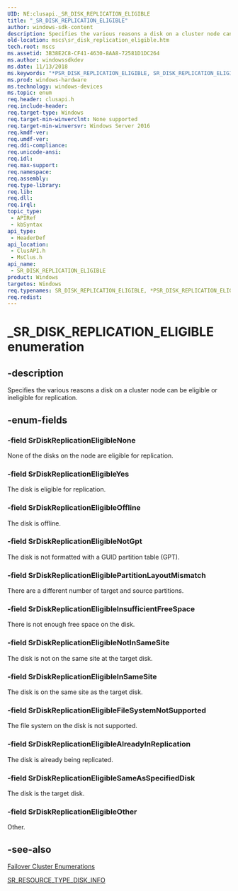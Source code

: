 ```yaml
---
UID: NE:clusapi._SR_DISK_REPLICATION_ELIGIBLE
title: "_SR_DISK_REPLICATION_ELIGIBLE"
author: windows-sdk-content
description: Specifies the various reasons a disk on a cluster node can be eligible or ineligible for replication.
old-location: mscs\sr_disk_replication_eligible.htm
tech.root: mscs
ms.assetid: 3B38E2C8-CF41-4630-8AA8-72581D1DC264
ms.author: windowssdkdev
ms.date: 11/13/2018
ms.keywords: "*PSR_DISK_REPLICATION_ELIGIBLE, SR_DISK_REPLICATION_ELIGIBLE, SR_DISK_REPLICATION_ELIGIBLE enumeration [Failover Cluster], SrDiskReplicationEligibleAlreadyInReplication, SrDiskReplicationEligibleFileSystemNotSupported, SrDiskReplicationEligibleInSameSite, SrDiskReplicationEligibleInsufficientFreeSpace, SrDiskReplicationEligibleNone, SrDiskReplicationEligibleNotGpt, SrDiskReplicationEligibleNotInSameSite, SrDiskReplicationEligibleOffline, SrDiskReplicationEligibleOther, SrDiskReplicationEligiblePartitionLayoutMismatch, SrDiskReplicationEligibleSameAsSpecifiedDisk, SrDiskReplicationEligibleYes, _SR_DISK_REPLICATION_ELIGIBLE, clusapi/SR_DISK_REPLICATION_ELIGIBLE, clusapi/SrDiskReplicationEligibleAlreadyInReplication, clusapi/SrDiskReplicationEligibleFileSystemNotSupported, clusapi/SrDiskReplicationEligibleInSameSite, clusapi/SrDiskReplicationEligibleInsufficientFreeSpace, clusapi/SrDiskReplicationEligibleNone, clusapi/SrDiskReplicationEligibleNotGpt, clusapi/SrDiskReplicationEligibleNotInSameSite, clusapi/SrDiskReplicationEligibleOffline, clusapi/SrDiskReplicationEligibleOther, clusapi/SrDiskReplicationEligiblePartitionLayoutMismatch, clusapi/SrDiskReplicationEligibleSameAsSpecifiedDisk, clusapi/SrDiskReplicationEligibleYes, msclus/SR_DISK_REPLICATION_ELIGIBLE, msclus/SrDiskReplicationEligibleAlreadyInReplication, msclus/SrDiskReplicationEligibleFileSystemNotSupported, msclus/SrDiskReplicationEligibleInSameSite, msclus/SrDiskReplicationEligibleInsufficientFreeSpace, msclus/SrDiskReplicationEligibleNone, msclus/SrDiskReplicationEligibleNotGpt, msclus/SrDiskReplicationEligibleNotInSameSite, msclus/SrDiskReplicationEligibleOffline, msclus/SrDiskReplicationEligibleOther, msclus/SrDiskReplicationEligiblePartitionLayoutMismatch, msclus/SrDiskReplicationEligibleSameAsSpecifiedDisk, msclus/SrDiskReplicationEligibleYes, mscs.sr_disk_replication_eligible"
ms.prod: windows-hardware
ms.technology: windows-devices
ms.topic: enum
req.header: clusapi.h
req.include-header: 
req.target-type: Windows
req.target-min-winverclnt: None supported
req.target-min-winversvr: Windows Server 2016
req.kmdf-ver: 
req.umdf-ver: 
req.ddi-compliance: 
req.unicode-ansi: 
req.idl: 
req.max-support: 
req.namespace: 
req.assembly: 
req.type-library: 
req.lib: 
req.dll: 
req.irql: 
topic_type:
 - APIRef
 - kbSyntax
api_type:
 - HeaderDef
api_location:
 - ClusAPI.h
 - MsClus.h
api_name:
 - SR_DISK_REPLICATION_ELIGIBLE
product: Windows
targetos: Windows
req.typenames: SR_DISK_REPLICATION_ELIGIBLE, *PSR_DISK_REPLICATION_ELIGIBLE
req.redist: 
---
```


# _SR_DISK_REPLICATION_ELIGIBLE enumeration


## -description


Specifies the various reasons a disk on a cluster node can be eligible or ineligible for replication.


## -enum-fields




### -field SrDiskReplicationEligibleNone

None of the disks on the node are eligible for replication.


### -field SrDiskReplicationEligibleYes

The disk is eligible for replication.


### -field SrDiskReplicationEligibleOffline

The disk is offline.


### -field SrDiskReplicationEligibleNotGpt

The disk is not formatted with a GUID partition table (GPT).


### -field SrDiskReplicationEligiblePartitionLayoutMismatch

There are a different number of target and source partitions.


### -field SrDiskReplicationEligibleInsufficientFreeSpace

There is not enough free space on the disk.


### -field SrDiskReplicationEligibleNotInSameSite

The disk is not on the same site at the target disk.


### -field SrDiskReplicationEligibleInSameSite

The disk is on the same site as the target disk.


### -field SrDiskReplicationEligibleFileSystemNotSupported

The file system on the disk is not supported.


### -field SrDiskReplicationEligibleAlreadyInReplication

The disk is already being replicated.


### -field SrDiskReplicationEligibleSameAsSpecifiedDisk

The disk is the target disk.


### -field SrDiskReplicationEligibleOther

Other.


## -see-also




<a href="https://msdn.microsoft.com/en-us/library/Bb309147(v=VS.85).aspx">Failover Cluster Enumerations</a>



<a href="https://msdn.microsoft.com/en-us/library/Mt421319(v=VS.85).aspx">SR_RESOURCE_TYPE_DISK_INFO</a>
 

 

